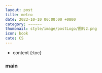 ```yaml
---
layout: post
title: metro
date: 2022-10-10 00:00:00 +0800
category: ~~~~~~
thumbnail: style/image/postLogo/图片2.png
icon: book
cate: CS
---
```



* content
{:toc}


### main

<!-- <iframe src="/jsgame_project/metro/index.html" width="1000px"></iframe> -->
<script>
    location="/myPage/jsfun/metro/index.html"
</script>


